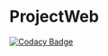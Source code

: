# ProjectWeb

[![Codacy Badge](https://app.codacy.com/project/badge/Grade/c43a8bb22adb432cb027825029ac154d)](https://www.codacy.com/gh/miguelpantoja89/ProjectWeb/dashboard?utm_source=github.com&amp;utm_medium=referral&amp;utm_content=miguelpantoja89/ProjectWeb&amp;utm_campaign=Badge_Grade)

